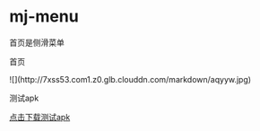 # mj-menu
首页是侧滑菜单
<p>首页</p>
![](http://7xss53.com1.z0.glb.clouddn.com/markdown/aqyyw.jpg)
<p>测试apk</p>
<a href="https://github.com/reyreyrey/mj-menu/tree/master/pics/test.apk"
		title="">点击下载测试apk</a>
